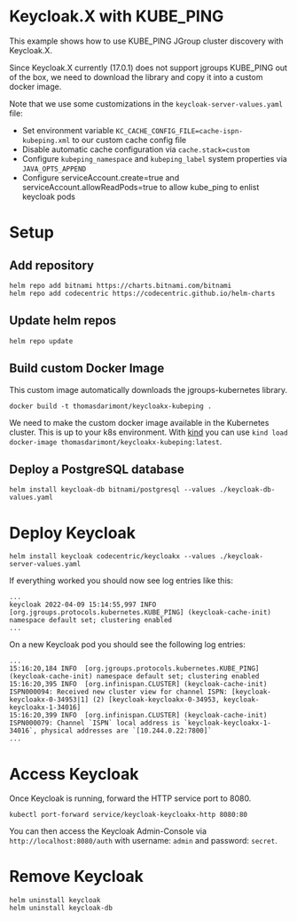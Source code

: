 # Keycloak.X with KUBE_PING

This example shows how to use KUBE_PING JGroup cluster discovery with Keycloak.X.

Since Keycloak.X currently (17.0.1) does not support jgroups KUBE_PING out of the box,
we need to download the library and copy it into a custom docker image.

Note that we use some customizations in the `keycloak-server-values.yaml` file:
- Set environment variable `KC_CACHE_CONFIG_FILE=cache-ispn-kubeping.xml` to our custom cache config file
- Disable automatic cache configuration via `cache.stack=custom`
- Configure `kubeping_namespace` and `kubeping_label` system properties via `JAVA_OPTS_APPEND`
- Configure serviceAccount.create=true and serviceAccount.allowReadPods=true to allow kube_ping to enlist keycloak pods

# Setup

## Add repository
```
helm repo add bitnami https://charts.bitnami.com/bitnami
helm repo add codecentric https://codecentric.github.io/helm-charts
```

## Update helm repos
```
helm repo update
```

## Build custom Docker Image

This custom image automatically downloads the jgroups-kubernetes library.
```
docker build -t thomasdarimont/keycloakx-kubeping .
```

We need to make the custom docker image available in the Kubernetes cluster. This is up to your k8s environment.
With [kind](https://kind.sigs.k8s.io/docs/user/quick-start/) you can use `kind load docker-image thomasdarimont/keycloakx-kubeping:latest`.

## Deploy a PostgreSQL database
```
helm install keycloak-db bitnami/postgresql --values ./keycloak-db-values.yaml
```

# Deploy Keycloak

```
helm install keycloak codecentric/keycloakx --values ./keycloak-server-values.yaml
```

If everything worked you should now see log entries like this:
```
...
keycloak 2022-04-09 15:14:55,997 INFO  [org.jgroups.protocols.kubernetes.KUBE_PING] (keycloak-cache-init) namespace default set; clustering enabled
...
```

On a new Keycloak pod you should see the following log entries:
```
...
15:16:20,184 INFO  [org.jgroups.protocols.kubernetes.KUBE_PING] (keycloak-cache-init) namespace default set; clustering enabled
15:16:20,395 INFO  [org.infinispan.CLUSTER] (keycloak-cache-init) ISPN000094: Received new cluster view for channel ISPN: [keycloak-keycloakx-0-34953|1] (2) [keycloak-keycloakx-0-34953, keycloak-keycloakx-1-34016]
15:16:20,399 INFO  [org.infinispan.CLUSTER] (keycloak-cache-init) ISPN000079: Channel `ISPN` local address is `keycloak-keycloakx-1-34016`, physical addresses are `[10.244.0.22:7800]`
...
```

# Access Keycloak
Once Keycloak is running, forward the HTTP service port to 8080.

```
kubectl port-forward service/keycloak-keycloakx-http 8080:80
```

You can then access the Keycloak Admin-Console via `http://localhost:8080/auth` with
username: `admin` and password: `secret`.

# Remove Keycloak

```
helm uninstall keycloak
helm uninstall keycloak-db
```
